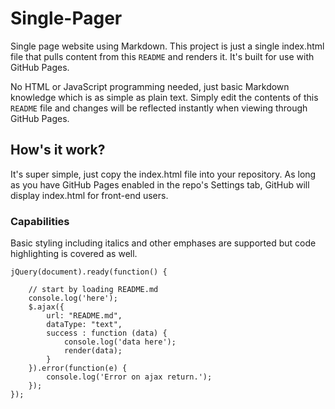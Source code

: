 # Single-Pager
Single page website using Markdown. This project is just a single index.html file that pulls content from this `README` and renders it. It's built for use with GitHub Pages.  

No HTML or JavaScript programming needed, just basic Markdown knowledge which is as simple as plain text. Simply edit the contents of this `README` file and changes will be reflected instantly when viewing through GitHub Pages.

## How's it work?
It's super simple, just copy the index.html file into your repository. As long as you have GitHub Pages enabled in the repo's Settings tab, GitHub will display index.html for front-end users.

### Capabilities
Basic styling including italics and other emphases are supported but code highlighting is covered as well.
```
jQuery(document).ready(function() {

    // start by loading README.md
    console.log('here');
    $.ajax({
        url: "README.md",
        dataType: "text",
        success : function (data) {
            console.log('data here');
            render(data);
        }
    }).error(function(e) {
        console.log('Error on ajax return.');
    });
});
```
